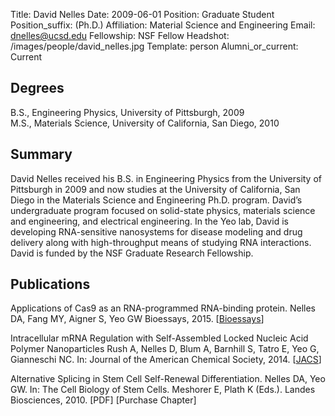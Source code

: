 Title: David Nelles
Date: 2009-06-01
Position: Graduate Student
Position_suffix: (Ph.D.)
Affiliation: Material Science and Engineering
Email: dnelles@ucsd.edu
Fellowship:  NSF Fellow
Headshot: /images/people/david_nelles.jpg
Template: person
Alumni_or_current: Current
<!-- Status: draft -->

## Degrees

B.S., Engineering Physics, University of Pittsburgh, 2009<br>
M.S., Materials Science, University of California, San Diego, 2010<br>
## Summary

David Nelles received his B.S. in Engineering Physics from the University of Pittsburgh in 2009 and now studies at the University of California, San Diego in the Materials Science and Engineering Ph.D. program. David’s undergraduate program focused on solid-state physics, materials science and engineering, and electrical engineering. In the Yeo lab, David is developing RNA-sensitive nanosystems for disease modeling and drug delivery along with high-throughput means of studying RNA interactions. David is funded by the NSF Graduate Research Fellowship.

## Publications

Applications of Cas9 as an RNA-programmed RNA-binding protein. Nelles DA, Fang MY, Aigner S, Yeo GW
Bioessays, 2015. [[Bioessays](http://onlinelibrary.wiley.com/resolve/doi?DOI=10.1002/bies.201500001)]

Intracellular mRNA Regulation with Self-Assembled Locked Nucleic Acid Polymer Nanoparticles
    Rush A, Nelles D, Blum A,  Barnhill S, Tatro E, Yeo G, Gianneschi NC. In: Journal of the American Chemical Society, 2014. [[JACS](http://pubs.acs.org/doi/abs/10.1021/ja503598z)]

Alternative Splicing in Stem Cell Self-Renewal Differentiation. Nelles DA, Yeo GW. In: The Cell Biology of Stem Cells. Meshorer E, Plath K (Eds.). Landes Biosciences, 2010. [PDF] [Purchase Chapter]

